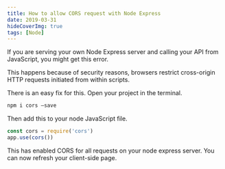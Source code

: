 ```yaml
---
title: How to allow CORS request with Node Express
date: 2019-03-31
hideCoverImg: true
tags: [Node]
---
```


If you are serving your own Node Express server and calling your API from JavaScript, you might get this error.
<ImgWithZoom src="./assets/node-express-cors.png" alt="Cors error"/>

This happens because of security reasons, browsers restrict cross-origin HTTP requests initiated from within scripts.

There is an easy fix for this. Open your project in the terminal.

```bash
npm i cors –save
```

Then add this to your node JavaScript file.

```js
const cors = require('cors')
app.use(cors())
```

This has enabled CORS for all requests on your node express server. You can now refresh your client-side page.
